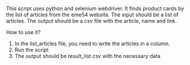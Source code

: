 This script uses python and selenium webdriver.
It finds product cards by the list of articles from the eme54 website. The input should be a list of articles. The output should be a csv file with the article, name and link.

How to use it?

1. In the list_articles file, you need to write the articles in a column.
2. Run the script
3. The output should be result_list.csv with the necessary data
